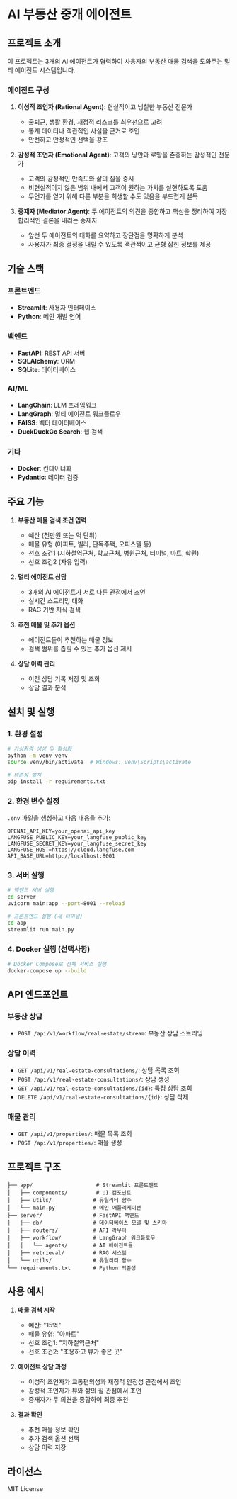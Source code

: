 # AI 부동산 중개 에이전트

## 프로젝트 소개

이 프로젝트는 3개의 AI 에이전트가 협력하여 사용자의 부동산 매물 검색을 도와주는 멀티 에이전트 시스템입니다.

### 에이전트 구성

1. **이성적 조언자 (Rational Agent)**: 현실적이고 냉철한 부동산 전문가
   - 출퇴근, 생활 환경, 재정적 리스크를 최우선으로 고려
   - 통계 데이터나 객관적인 사실을 근거로 조언
   - 안전하고 안정적인 선택을 강조

2. **감성적 조언자 (Emotional Agent)**: 고객의 낭만과 로망을 존중하는 감성적인 전문가
   - 고객의 감정적인 만족도와 삶의 질을 중시
   - 비현실적이지 않은 범위 내에서 고객이 원하는 가치를 실현하도록 도움
   - 무언가를 얻기 위해 다른 부분을 희생할 수도 있음을 부드럽게 설득

3. **중재자 (Mediator Agent)**: 두 에이전트의 의견을 종합하고 핵심을 정리하여 가장 합리적인 결론을 내리는 중재자
   - 앞선 두 에이전트의 대화를 요약하고 장단점을 명확하게 분석
   - 사용자가 최종 결정을 내릴 수 있도록 객관적이고 균형 잡힌 정보를 제공

## 기술 스택

### 프론트엔드
- **Streamlit**: 사용자 인터페이스
- **Python**: 메인 개발 언어

### 백엔드
- **FastAPI**: REST API 서버
- **SQLAlchemy**: ORM
- **SQLite**: 데이터베이스

### AI/ML
- **LangChain**: LLM 프레임워크
- **LangGraph**: 멀티 에이전트 워크플로우
- **FAISS**: 벡터 데이터베이스
- **DuckDuckGo Search**: 웹 검색

### 기타
- **Docker**: 컨테이너화
- **Pydantic**: 데이터 검증

## 주요 기능

1. **부동산 매물 검색 조건 입력**
   - 예산 (천만원 또는 억 단위)
   - 매물 유형 (아파트, 빌라, 단독주택, 오피스텔 등)
   - 선호 조건1 (지하철역근처, 학교근처, 병원근처, 터미널, 마트, 학원)
   - 선호 조건2 (자유 입력)

2. **멀티 에이전트 상담**
   - 3개의 AI 에이전트가 서로 다른 관점에서 조언
   - 실시간 스트리밍 대화
   - RAG 기반 지식 검색

3. **추천 매물 및 추가 옵션**
   - 에이전트들이 추천하는 매물 정보
   - 검색 범위를 좁힐 수 있는 추가 옵션 제시

4. **상담 이력 관리**
   - 이전 상담 기록 저장 및 조회
   - 상담 결과 분석

## 설치 및 실행

### 1. 환경 설정
```bash
# 가상환경 생성 및 활성화
python -m venv venv
source venv/bin/activate  # Windows: venv\Scripts\activate

# 의존성 설치
pip install -r requirements.txt
```

### 2. 환경 변수 설정
`.env` 파일을 생성하고 다음 내용을 추가:
```
OPENAI_API_KEY=your_openai_api_key
LANGFUSE_PUBLIC_KEY=your_langfuse_public_key
LANGFUSE_SECRET_KEY=your_langfuse_secret_key
LANGFUSE_HOST=https://cloud.langfuse.com
API_BASE_URL=http://localhost:8001
```

### 3. 서버 실행
```bash
# 백엔드 서버 실행
cd server
uvicorn main:app --port=8001 --reload

# 프론트엔드 실행 (새 터미널)
cd app
streamlit run main.py
```

### 4. Docker 실행 (선택사항)
```bash
# Docker Compose로 전체 서비스 실행
docker-compose up --build
```

## API 엔드포인트

### 부동산 상담
- `POST /api/v1/workflow/real-estate/stream`: 부동산 상담 스트리밍

### 상담 이력
- `GET /api/v1/real-estate-consultations/`: 상담 목록 조회
- `POST /api/v1/real-estate-consultations/`: 상담 생성
- `GET /api/v1/real-estate-consultations/{id}`: 특정 상담 조회
- `DELETE /api/v1/real-estate-consultations/{id}`: 상담 삭제

### 매물 관리
- `GET /api/v1/properties/`: 매물 목록 조회
- `POST /api/v1/properties/`: 매물 생성

## 프로젝트 구조

```
├── app/                    # Streamlit 프론트엔드
│   ├── components/         # UI 컴포넌트
│   ├── utils/             # 유틸리티 함수
│   └── main.py            # 메인 애플리케이션
├── server/                # FastAPI 백엔드
│   ├── db/                # 데이터베이스 모델 및 스키마
│   ├── routers/           # API 라우터
│   ├── workflow/          # LangGraph 워크플로우
│   │   └── agents/        # AI 에이전트들
│   ├── retrieval/         # RAG 시스템
│   └── utils/             # 유틸리티 함수
└── requirements.txt       # Python 의존성
```

## 사용 예시

1. **매물 검색 시작**
   - 예산: "15억"
   - 매물 유형: "아파트"
   - 선호 조건1: "지하철역근처"
   - 선호 조건2: "조용하고 뷰가 좋은 곳"

2. **에이전트 상담 과정**
   - 이성적 조언자가 교통편의성과 재정적 안정성 관점에서 조언
   - 감성적 조언자가 뷰와 삶의 질 관점에서 조언
   - 중재자가 두 의견을 종합하여 최종 추천

3. **결과 확인**
   - 추천 매물 정보 확인
   - 추가 검색 옵션 선택
   - 상담 이력 저장

## 라이선스

MIT License